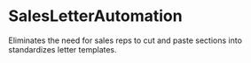 # SalesLetterAutomation
Eliminates the need for sales reps to cut and paste sections into standardizes letter templates.
